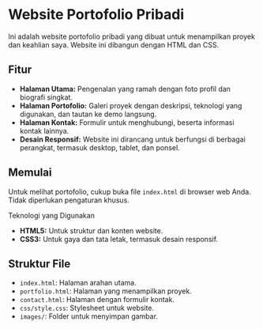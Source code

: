 # Website Portofolio Pribadi

Ini adalah website portofolio pribadi yang dibuat untuk menampilkan proyek dan keahlian saya. Website ini dibangun dengan HTML dan CSS.

## Fitur

- **Halaman Utama:** Pengenalan yang ramah dengan foto profil dan biografi singkat.
- **Halaman Portofolio:** Galeri proyek dengan deskripsi, teknologi yang digunakan, dan tautan ke demo langsung.
- **Halaman Kontak:** Formulir untuk menghubungi, beserta informasi kontak lainnya.
- **Desain Responsif:** Website ini dirancang untuk berfungsi di berbagai perangkat, termasuk desktop, tablet, dan ponsel.

## Memulai

Untuk melihat portofolio, cukup buka file `index.html` di browser web Anda. Tidak diperlukan pengaturan khusus.

Teknologi yang Digunakan

- **HTML5:** Untuk struktur dan konten website.
- **CSS3:** Untuk gaya dan tata letak, termasuk desain responsif.

## Struktur File

- `index.html`: Halaman arahan utama.
- `portfolio.html`: Halaman yang menampilkan proyek.
- `contact.html`: Halaman dengan formulir kontak.
- `css/style.css`: Stylesheet untuk website.
- `images/`: Folder untuk menyimpan gambar.
